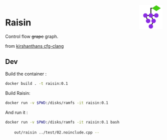<img src="./icon/raisin.svg" align="right" width="15%" title="Raisin">

# Raisin

Control flow ~~grape~~ graph.

from [kirshanthans cfg-clang](https://github.com/kirshanthans/cfg-clang)

## Dev

Build the container :
```sh
docker build . -t raisin:0.1
```

Build Raisin:
```sh
docker run -v $PWD:/disks/ramfs -it raisin:0.1
```

And run it :
```sh
docker run -v $PWD:/disks/ramfs -it raisin:0.1 bash

	out/raisin ../test/02.noinclude.cpp --
```
